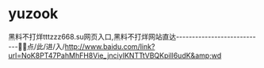 # yuzook
黑料不打烊tttzzz668.su网页入口,黑料不打烊网站直达----------------------------👗👗点/此/进/入/http://www.baidu.com/link?url=NoK8PT47PahMhFH8Vie_jnciyIKNTTtVBQKpill6udK&amp;wd
